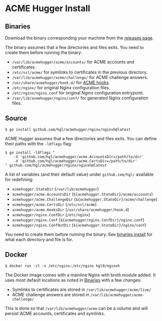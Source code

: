 # ACME Hugger Install

## Binaries

Download the binary corresponding your machine from the [releases page](https://github.com/hgl/acmehugger/releases).

The binary assumes that a few directories and files exits. You need to create them before running the binary:

- `/var/lib/acmehugger/acme/accounts/` for ACME accounts and certificates.
- `/etc/ssl/acme/` for symlinks to certificates in the previous directory.
- `/var/lib/acmehugger/acme/challenge/` for ACME challenge answers.
- `/usr/share/acmehugger/hook.d/` for [ACME hooks](https://github.com/hgl/acmehugger/blob/main/docs/Reference.md#hooks).
- `/etc/nginx/` for original Nginx configuration files.
- `/etc/nginx/nginx.conf` for original Nginx configuration entrypoint.
- `/var/lib/acmehugger/nginx/conf/` for generated Nginx configuration files.

## Source

```
$ go install github.com/hgl/acmehugger/nginx/nginxh@latest
```

ACME Hugger assumes that a few directories and files exits. You can define their paths with the `-ldflags` flag:

```
$ go install -ldflags "
    -X 'github.com/hgl/acmehugger/acme.AccountsDir=/path/to/dir'
    -X 'github.com/hgl/acmehugger/acme.CertsDir=/path/to/dir'
" github.com/hgl/acmehugger/nginx/nginxh@latest
```

A list of variables (and their default value) under `github.com/hgl/` available for redefining:

- `acmehugger.StateDir` (`/var/lib/acmehugger`)
- `acmehugger/acme.AccountsDir` (`${acmehugger.StateDir}/acme/accounts`)
- `acmehugger/acme.ChallengeDir` (`${acmehugger.StateDir}/acme/challenge`)
- `acmehugger/acme.CertsDir` (`/etc/ssl/acme`)
- `acmehugger/acme.HooksDir` (`/usr/share/acmehugger/hook.d`)
- `acmehugger/nginx.ConfDir` (`/etc/nginx`)
- `acmehugger/nginx.Conf` (`${acmehugger/nginx.ConfDir}/nginx.conf`)
- `acmehugger/nginx.ConfOutDir` (`${acmehugger.StateDir}/nginx/conf`)

You need to create them before running the binary. See [binaries install](#binaries) for what each directory and file is for.

## Docker

```
$ docker run -it -v /etc/nginx:/etc/nginx hgl0/nginxh
```

The Docker image comes with a mainline Nginx with brotli module added. It uses most default locations as noted in [Binaries](#binaries) with a few changes:

- Symlinks to certificates are stored in `/var/lib/acmehugger/acme/live/`
- ACME challenge answers are stored in `/var/lib/acmehugger/acme-challenge/`

This is done so that `/var/lib/acmehugger/acme` can be a volume and will persist ACME accounts, certificates and symlinks.
